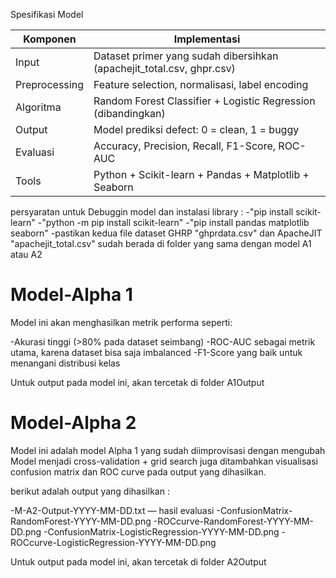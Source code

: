 Spesifikasi Model 

|Komponen	|        Implementasi |
|---|---|
|Input	         |   Dataset primer yang sudah dibersihkan (apachejit_total.csv, ghpr.csv)|
|Preprocessing	 |  Feature selection, normalisasi, label encoding|
|Algoritma	     |  Random Forest Classifier + Logistic Regression (dibandingkan)|
|Output	       |    Model prediksi defect: 0 = clean, 1 = buggy|
|Evaluasi	     |  Accuracy, Precision, Recall, F1-Score, ROC-AUC|
|Tools	         |  Python + Scikit-learn + Pandas + Matplotlib + Seaborn|

persyaratan untuk Debuggin model dan instalasi library :
-"pip install scikit-learn"
-"python -m pip install scikit-learn"
-"pip install pandas matplotlib seaborn"
-pastikan kedua file dataset GHRP "ghprdata.csv" dan ApacheJIT "apachejit_total.csv" 
sudah berada di folder yang sama dengan model A1 atau A2

Model-Alpha 1
======================================================================================================
Model ini akan menghasilkan metrik performa seperti:

-Akurasi tinggi (>80% pada dataset seimbang)
-ROC-AUC sebagai metrik utama, karena dataset bisa saja imbalanced
-F1-Score yang baik untuk menangani distribusi kelas

Untuk output pada model ini, akan tercetak di folder A1Output

Model-Alpha 2
======================================================================================================
Model ini adalah model Alpha 1 yang sudah diimprovisasi dengan mengubah 
Model menjadi cross-validation + grid search juga ditambahkan visualisasi
confusion matrix dan ROC curve pada output yang dihasilkan.

berikut adalah output yang dihasilkan :

-M-A2-Output-YYYY-MM-DD.txt — hasil evaluasi
-ConfusionMatrix-RandomForest-YYYY-MM-DD.png
-ROCcurve-RandomForest-YYYY-MM-DD.png
-ConfusionMatrix-LogisticRegression-YYYY-MM-DD.png
-ROCcurve-LogisticRegression-YYYY-MM-DD.png

Untuk output pada model ini, akan tercetak di folder A2Output

